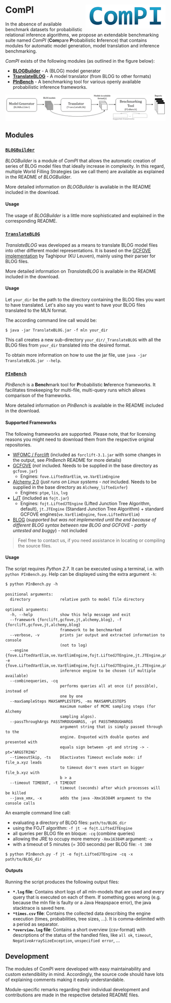 # ComPI <img src="img/CompiLogo.png" align="right" height="75">


In the absence of available benchmark datasets for probabilistic relational inference algorithms, we propose an extendable benchmarking suite named *ComPI* (**Com**pare **P**robabilistic **I**nference) that contains modules for automatic model generation, model translation and inference benchmarking. 

*ComPI* exists of the following modules (as outlined in the figure below):

* **[BLOGBuilder](#blogbuilder)** - A (BLOG) model generator
* **[TranslateBLOG](#translateblog)** - A model translator (from BLOG to other formats)
* **[PInBench](#pinbench)** - A benchmarking tool for various openly available probabilistic inference frameworks.

![Suite Overview](img/SuiteOverview.png)

## Modules

### [`BLOGBuilder`](1_BLOGBuilder/)

*BLOGBuilder* is a module of *ComPI* that allows the automatic creation of series of BLOG model files that ideally increase in complexity. In this regard, multiple World Filling Strategies (as we call them) are available as explained in the README of *BLOGBuilder*.

More detailed information on *BLOGBuilder* is available in the README included in the download. 

#### Usage

The usage of *BLOGBuilder* is a little more sophisticated and explained in the corresponding README.

### [`TranslateBLOG`](2_TranslateBLOG/)

*TranslateBLOG* was developed as a means to translate BLOG model files into other different model representations.
It is based on the [GCFOVE implementation](https://dtai.cs.kuleuven.be/software/gcfove) by Taghipour (KU Leuven), mainly using their parser for BLOG files. 

More detailed information on *TranslateBLOG* is available in the README included in the download. 

#### Usage

Let `your_dir` be the path to the directory containing the BLOG files you want to have translated. Let's also say you want to have your BLOG files translated to the MLN format.

The according command line call would be:

```
$ java -jar TranslateBLOG.jar -f mln your_dir
```

This call creates a new sub-directory `your_dir/_TranslateBLOG` with all the BLOG files from `your_dir` translated into the desired format.

To obtain more information on how to use the jar file, use `java -jar TranslateBLOG.jar --help`.

### [`PInBench`](3_PInBench/)

*PInBench* is a **Bench**mark tool for **P**robabilistic **In**ference frameworks.
It facilitates timekeeping for multi-file, multi-query runs which allows comparison of the frameworks.

More detailed information on *PInBench* is available in the README included in the download. 

#### Supported Frameworks

The following frameworks are supported. Please note, that for licensing reasons you might need to download them from the respective original repositories. 

* [WFOMC / Forclift](https://dtai.cs.kuleuven.be/software/wfomcForclift) (included as `forclift-3.1.jar` with some changes in the output, see *PInBench* README for more details)
* [GCFOVE](https://dtai.cs.kuleuven.be/software/gcfove) (*not* included. Needs to be supplied in the base directory as `gcfove.jar`)
  * Engines: `fove.LiftedVarElim`, `ve.VarElimEngine`
* [Alchemy 2.0](https://code.google.com/archive/p/alchemy-2/) (*just runs on Linux systems* - *not* included. Needs to be supplied in the base directory as `Alchemy_liftedinfer`)
  * Engines: `ptpe`, `lis`, `lvg`
* [LJT](https://www.ifis.uni-luebeck.de/index.php?id=590&L=0) (included as `fojt.jar`)
  * Engines: `fojt.LiftedJTEngine` (Lifted Junction Tree Algorithm, default), `jt.JTEngine` (Standard Junction Tree Algorithm) + standard GCFOVE engines(`ve.VarElimEngine`, `fove.LiftedVarElim`)
* [BLOG](https://bayesianlogic.github.io/) (*supported but was not implemented until the end because of different BLOG syntax between raw BLOG and GCFOVE - partly untested and buggy*) - not included

> Feel free to contact us, if you need assistance in locating or compiling the source files.

#### Usage

The script requires *Python 2.7*. It can be executed using a terminal, i.e. with `python PInBench.py`.
Help can be displayed using the extra argument `-h`:

```
$ python PInBench.py -h

positional arguments:
  directory             relative path to model file directory

optional arguments:
  -h, --help            show this help message and exit
  --framework {forclift,gcfove,jt,alchemy,blog}, -f {forclift,gcfove,jt,alchemy,blog}
                        framework to be benchmarked
  --verbose, -v         prints jar output and extracted information to console
                        (not to log)
  --engine {fove.LiftedVarElim,ve.VarElimEngine,fojt.LiftedJTEngine,jt.JTEngine,ptpe,lis,lvg}, -e {fove.LiftedVarElim,ve.VarElimEngine,fojt.LiftedJTEngine,jt.JTEngine,ptpe,lis,lvg}
                        inference engine to be chosen (if multiple available)
  --combinequeries, -cq
                        performs queries all at once (if possible), instead of
                        one by one
  --maxSampleSteps MAXSAMPLESTEPS, -ms MAXSAMPLESTEPS
                        maximum number of MCMC sampling steps (for Alchemy
                        sampling algos).
  --passThroughArgs PASSTHROUGHARGS, -pt PASSTHROUGHARGS
                        argument string that is simply passed through to the
                        engine. Enquoted with double quotes and presented with
                        equals sign between -pt and string -> -pt="ARGSTRING"
  --timeoutSkip, -ts    DEactivates Timeout exclude mode: if file_a.xyz leads
                        to timeout don't even start on bigger file_b.xyz with
                        b > a
  --timeout TIMEOUT, -t TIMEOUT
                        timeout (seconds) after which processes will be killed
  --java_xmx, -x        adds the java -Xmx16384M argument to the console calls
```

An example command line call: 

* evaluating a directory of BLOG files: `path/to/BLOG_dir`
* using the FOJT algorithm: `-f jt -e fojt.LiftedJTEngine` 
* all queries per BLOG file en bloque: `-cq` (combine queries) 
* allowing the JRE to occupy more memory `-Xmx16384M` argument: `-x`
* with a timeout of 5 minutes (= 300 seconds) per BLOG file: `-t 300`

```
$ python PInBench.py -f jt -e fojt.LiftedJTEngine -cq -x path/to/BLOG_dir
```

#### Outputs

Running the script produces the following output files:

* **`*.log` file**: Contains short logs of all mln-models that are used and every query that is executed on each of them. If something goes wrong (e.g. because the mln file is faulty or a Java Heapspace error), the java stacktrace is saved here.
* **`*times.csv` file**: Contains the collected data describing the engine execution (times, probabilities, tree sizes, ...). It is comma-delimited with a period as separator.
* **`*overview.log` file**: Contains a short overview (csv-format) with descriptions of the status of the handled files, like `all ok`, `timeout`, `NegativeArraySizeException`, `unspecified error`, ...

## Development

The modules of ComPI were developed with easy maintainability and custom extendibility in mind. Accordingly, the source code should have lots of explaining comments making it easily understandable.

Module-specific remarks regarding their individual development and contributions are made in the respective detailed README files.